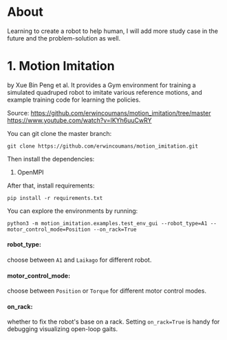 # About
Learning to create a robot to help human, I will add more study case in the future and the problem-solution as well.

# 1. Motion Imitation
by Xue Bin Peng et al. It provides a Gym environment for training a simulated quadruped robot to imitate various reference motions, and example training code for learning the policies.

Source: 
https://github.com/erwincoumans/motion_imitation/tree/master
https://www.youtube.com/watch?v=lKYh6uuCwRY

You can git clone the master branch:
```
git clone https://github.com/erwincoumans/motion_imitation.git
```

Then install the dependencies:
1. OpenMPI

After that, install requirements:
```
pip install -r requirements.txt
```

You can explore the environments by running:
```
python3 -m motion_imitation.examples.test_env_gui --robot_type=A1 --motor_control_mode=Position --on_rack=True
```

#### robot_type: 
choose between `A1` and `Laikago` for different robot.

#### motor_control_mode: 
choose between `Position` or `Torque` for different motor control modes.

#### on_rack: 
whether to fix the robot's base on a rack. Setting `on_rack=True` is handy for debugging visualizing open-loop gaits.
